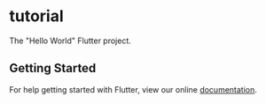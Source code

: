 # tutorial

The "Hello World" Flutter project.

## Getting Started

For help getting started with Flutter, view our online
[documentation](https://flutter.io/).
